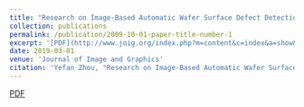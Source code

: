 ```yaml
---
title: "Research on Image-Based Automatic Wafer Surface Defect Detection Algorithm"
collection: publications
permalink: /publication/2009-10-01-paper-title-number-1
excerpt: '[PDF](http://www.joig.org/index.php?m=content&c=index&a=show&catid=50&id=203)'
date: 2019-03-01
venue: 'Journal of Image and Graphics'
citation: 'Yefan Zhou, "Research on Image-Based Automatic Wafer Surface Defect Detection Algorithm," Journal of Image and Graphics, Vol. 7, No. 1, pp. 26-31, March 2019. doi: 10.18178/joig.7.1.26-31'
---
```

[PDF](http://www.joig.org/index.php?m=content&c=index&a=show&catid=50&id=203)

